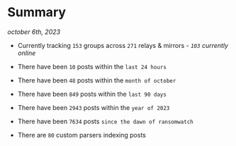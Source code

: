 
# Summary
_october 6th, 2023_

- Currently tracking `153` groups across `271` relays & mirrors - _`103` currently online_

- There have been `10` posts within the `last 24 hours`

- There have been `48` posts within the `month of october`

- There have been `849` posts within the `last 90 days`

- There have been `2943` posts within the `year of 2023`

- There have been `7634` posts `since the dawn of ransomwatch`

- There are `80` custom parsers indexing posts

